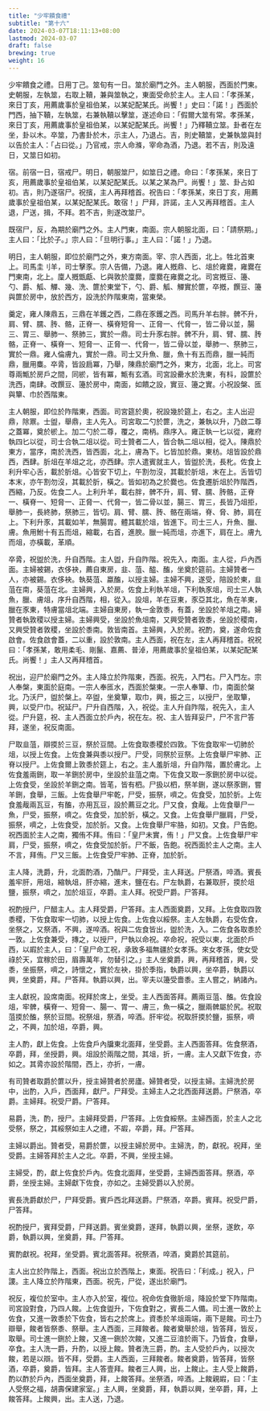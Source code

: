 ```yaml
---
title: "少牢饋食禮"
subtitle: "第十六"
date: 2024-03-07T18:11:13+08:00
lastmod: 2024-03-07
draft: false
brewing: true
weight: 16
---
```


少牢饋食之禮。日用丁己。筮旬有一日。筮於廟門之外。主人朝服，西面於門東。史朝服，左執筮，右取上韇，兼與筮執之，東面受命於主人。主人曰：「孝孫某，來日丁亥，用薦歲事於皇祖伯某，以某妃配某氏。尚饗！」史曰：「諾！」西面於門西，抽下韇，左執筮，右兼執韇以擊筮，遂述命曰：「假爾大筮有常。孝孫某，來日丁亥，用薦歲事於皇祖伯某，以某妃配某氏。尚饗！」乃釋韇立筮。卦者在左坐，卦以木。卒筮，乃書卦於木，示主人，乃退占。吉，則史韇筮，史兼執筮與封以告於主人：「占曰從。」乃官戒，宗人命滌，宰命為酒，乃退。若不吉，則及遠日，又筮日如初。

宿。前宿一日，宿戒尸。明日，朝服筮尸，如筮日之禮。命曰：「孝孫某，來日丁亥，用薦歲事於皇祖伯某，以某妃配某氏。以某之某為尸。尚饗！」筮、卦占如初。吉，則乃遂宿尸。祝擯，主人再拜稽首。祝告曰：「孝孫某，來日丁亥，用薦歲事於皇祖伯某，以某妃配某氏。敢宿！」尸拜，許諾，主人又再拜稽首。主人退，尸送，揖，不拜。若不吉，則遂改筮尸。

既宿尸，反，為期於廟門之外。主人門東，南面。宗人朝服北面，曰：「請祭期。」主人曰：「比於子。」宗人曰：「旦明行事。」主人曰：「諾！」乃退。

明日，主人朝服，即位於廟門之外，東方南面。宰、宗人西面，北上。牲北首東上。司馬圭刂羊，司士擊豕。宗人告備，乃退。雍人摡鼎、匕、俎於雍爨，雍爨在門東南，北上。廩人摡甑甗、匕與敦於廩爨，廩爨在雍爨之北。司宮摡豆、籩、勺、爵、觚、觶、幾、洗、篚於東堂下，勺、爵、觚、觶實於篚，卒摡，饌豆、籩與篚於房中，放於西方，設洗於阼階東南，當東榮。

羹定，雍人陳鼎五，三鼎在羊鑊之西，二鼎在豕鑊之西。司馬升羊右胖。髀不升，肩、臂、臑、䏝、骼，正脊一、橫脊短脅一、正脅一、代脅一，皆二骨以並，腸三、胃三、舉肺一、祭肺三，實於一鼎。司士升豕右胖。髀不升，肩、臂、臑、䏝骼，正脊一、橫脊一、短脅一、正脅一、代脅一，皆二骨以並，舉肺一、祭肺三，實於一鼎。雍人倫膚九，實於一鼎。司士又升魚、臘，魚十有五而鼎，臘一純而鼎，臘用麋。卒脀，皆設扃冪，乃舉，陳鼎於廟門之外，東方，北面，北上。司宮尊兩甒於房戶之間，同棜，皆有冪，甒有玄酒。司宮設罍水於洗東，有枓，設篚於洗西，南肆。改饌豆、籩於房中，南面，如饋之設，實豆、籩之實。小祝設槃、匜與簞、巾於西階東。

主人朝服，即位於阼階東，西面。司宮筵於奧，祝設幾於筵上，右之。主人出迎鼎，除鼏。士盥，舉鼎，主人先入。司宮取二勺於篚，洗之，兼執以升，乃啟二尊之蓋冪，奠於棜上。加二勺於二尊，覆之，南柄。鼎序入。雍正執一匕以從，雍府執四匕以從，司士合執二俎以從。司士贊者二人，皆合執二俎以相，從入。陳鼎於東方，當序，南於洗西，皆西面，北上，膚為下。匕皆加於鼎。東枋。俎皆設於鼎西，西肆。肵俎在羊俎之北，亦西肆。宗人遣賓就主人，皆盥於洗，長朼。佐食上利升牢心舌，載於肵俎。心皆安下切上，午割勿沒，其載於肵俎，末在上。舌皆切本末，亦午割勿沒，其載於肵，橫之。皆如初為之於爨也。佐食遷肵俎於阼階西，西縮，乃反。佐食二人。上利升羊，載右胖，髀不升，肩、臂、臑、䏝骼，正脊一、橫脊一、短脅一、正脅一、代脅一，皆二骨以並，腸三、胃三，長皆乃俎拒，舉肺一，長終肺，祭肺三，皆切。肩、臂、臑、䏝、骼在兩端，脊、脅、肺，肩在上。下利升豕，其載如羊，無腸胃。體其載於俎，皆進下。司士三人，升魚、臘、膚。魚用鮒十有五而俎，縮載，右首，進腴。臘一純而俎，亦進下，肩在上。膚九而俎，亦橫載，革順。

卒脀，祝盥於洗，升自西階。主人盥，升自阼階。祝先入，南面。主人從，戶內西面。主婦被錫，衣侈袂，薦自東房，韭、菹、醓、醢，坐奠於筵前。主婦贊者一人，亦被錫。衣侈袂。執葵菹、蠃醢，以授主婦。主婦不興，遂受，陪設於東，韭菹在南，葵菹在北。主婦興，入於房。佐食上利執羊俎，下利執豕俎，司士三人執魚，臘、膚俎，序升自西階，相，從入。設俎，羊在豆東，豕亞其北，魚在羊東，臘在豕東，特膚當俎北端。主婦自東房，執一金敦黍，有蓋，坐設於羊俎之南。婦贊者執敦稷以授主婦。主婦興受，坐設於魚俎南，又興受贊者敦黍，坐設於稷南，又興受贊者敦稷，坐設於黍南。敦皆南首。主婦興，入於房。祝酌，奠，遂命佐食啟會。佐食啟會蓋，二以重，設於敦南。主人西面，祝在左，主人再拜稽首。祝祝曰：「孝孫某，敢用柔毛、剛鬣、嘉薦、普淖，用薦歲事於皇祖伯某，以某妃配某氏。尚饗！」主人又再拜稽首。

祝出，迎尸於廟門之外。主人降立於阼階東，西面。祝先，入門右。尸入門左。宗人奉槃，東面於庭南。一宗人奉匜水，西面於槃東。一宗人奉簞、巾，南面於槃北。乃沃尸，盥於槃上。卒盥，坐奠簞，取巾，興，振之三，以授尸，坐取簞，興，以受尸巾。祝延尸。尸升自西階，入，祝從。主人升自阼階，祝先入，主人從。尸升筵，祝、主人西面立於戶內，祝在左。祝、主人皆拜妥尸，尸不言尸答拜，遂坐，祝反南面。

尸取韭菹，辯㨎於三豆，祭於豆間。上佐食取黍稷於四敦。下佐食取牢一切肺於俎，以授上佐食。上佐食兼與黍以授尸。尸受，同祭於豆祭。上佐食舉尸牢肺、正脊以授尸。上佐食爾上敦黍於筵上，右之。主人羞肵俎，升自阼階，置於膚北。上佐食羞兩鉶，取一羊鉶於房中，坐設於韭菹之南。下佐食又取一豕鉶於房中以從。上佐食受，坐設於羊鉶之南。皆芼，皆有柶。尸扱以柶，祭羊鉶，遂以祭豕鉶，嘗羊鉶，食舉，三飯。上佐食舉尸牢乾，尸受，振祭，嚌之。佐食受，加於肵。上佐食羞胾兩瓦豆，有醢，亦用瓦豆，設於薦豆之北。尸又食，食胾。上佐食舉尸一魚，尸受，振祭，嚌之。佐食受，加於肵，橫之。又食。上佐食舉尸臘肩，尸受，振祭，嚌之，上佐食受，加於肵。又食。上佐食舉尸牢胳，如初。又食。尸告飽。祝西面於主人之南，獨侑不拜。侑曰：「皇尸未實，侑！」尸又食。上佐食舉尸牢肩，尸受，振祭，嚌之，佐食受加於肵。尸不飯，告飽。祝西面於主人之南。主人不言，拜侑。尸又三飯。上佐食受尸牢肺、正脊，加於肵。

主人降，洗爵，升，北面酌酒，乃酳尸。尸拜受，主人拜送。尸祭酒，啐酒。賓長羞牢肝，用俎，縮執俎，肝亦縮，進末，鹽在右。尸左執爵，右兼取肝，㨎於俎鹽，振祭，嚌之，加於俎豆，卒爵。主人拜。祝受尸爵。尸答拜。

祝酌授尸，尸醋主人。主人拜受爵，尸答拜。主人西面奠爵，又拜。上佐食取四敦黍稷，下佐食取牢一切肺，以授上佐食。上佐食以綏祭。主人左執爵，右受佐食，坐祭之，又祭酒，不興，遂啐酒。祝與二佐食皆出，盥於洗，入。二佐食各取黍於一敦。上佐食兼受，摶之，以授尸，尸執以命祝。卒命祝，祝受以東，北面於戶西，以嘏於主人，曰：「皇尸命工祝，承致多福無疆於女孝孫。來女孝孫，使女受祿於天，宜稼於田，眉壽萬年，勿替引之。」主人坐奠爵，興，再拜稽首，興，受黍，坐振祭，嚌之，詩懷之，實於左袂，掛於季指，執爵以興，坐卒爵，執爵以興，坐奠爵，拜。尸答拜。執爵以興，出。宰夫以籩受嗇黍。主人嘗之，納諸內。

主人獻祝，設席南面。祝拜於席上，坐受。主人西面答拜。薦兩豆菹、醢。佐食設俎，牢髀，橫脊一、短脅一、腸一、胃一、膚三，魚一橫之，臘兩髀屬於尻。祝取菹㨎於醢，祭於豆間。祝祭俎，祭酒，啐酒。肝牢從。祝取肝㨎於鹽，振祭，嚌之，不興，加於俎，卒爵，興。

主人酌，獻上佐食。上佐食戶內牖東北面拜，坐受爵。主人西面答拜。佐食祭酒，卒爵，拜，坐授爵，興。俎設於兩階之間，其俎，折，一膚。主人又獻下佐食，亦如之。其脀亦設於階間，西上，亦折，一膚。

有司贊者取爵於篚以升，授主婦贊者於房廬。婦贊者受，以授主婦。主婦洗於房中，出酌，入戶，西面拜，獻尸。尸拜受。主婦主人之北西面拜送爵。尸祭酒，卒爵。主婦拜。祝受尸爵。尸答拜。

易爵，洗，酌，授尸。主婦拜受爵，尸答拜。上佐食綏祭。主婦西面，於主人之北受祭，祭之，其綏祭如主人之禮，不嘏，卒爵，拜。尸答拜。

主婦以爵出。贊者受，易爵於篚，以授主婦於房中。主婦洗，酌，獻祝。祝拜，坐受爵。主婦答拜於主人之北。卒爵，不興，坐授主婦。

主婦受，酌，獻上佐食於戶內。佐食北面拜，坐受爵，主婦西面答拜。祭酒，卒爵，坐授主婦。主婦獻下佐食，亦如之。主婦受爵以入於房。

賓長洗爵獻於尸，尸拜受爵。賓戶西北拜送爵。尸祭酒，卒爵。賓拜。祝受尸爵，尸答拜。

祝酌授尸，賓拜受爵，尸拜送爵。賓坐奠爵，遂拜，執爵以興，坐祭，遂飲，卒爵，執爵以興，坐奠爵，拜。尸答拜。

賓酌獻祝。祝拜，坐受爵。賓北面答拜。祝祭酒，啐酒，奠爵於其筵前。

主人出立於阼階上，西面。祝出立於西階上，東面。祝告曰：「利成。」祝入，尸謖。主人降立於阼階東，西面。祝先，尸從，遂出於廟門。

祝反，複位於室中。主人亦入於室，複位。祝命佐食徹肵俎，降設於堂下阼階南。司宮設對食，乃四人餕。上佐食盥升，下佐食對之，賓長二人備。司士進一敦於上佐食，又進一敦黍於下佐食，皆右之於席上。資黍於羊俎兩端，兩下是餕。司士乃辯舉，餕者皆祭黍、祭舉。主人西面，三拜餕者。餕者奠舉於俎，皆答拜，皆反，取舉。司士進一鉶於上餕，又進一鉶於次餕，又進二豆湆於兩下。乃皆食，食舉，卒食。主人洗一爵，升酌，以授上餕。贊者洗三爵，酌。主人受於戶內，以授次餕，若是以辯。皆不拜，受爵。主人西面，三拜餕者。餕者奠爵，皆答拜，皆祭酒，卒爵，奠爵，皆拜。主人答壹拜。餕者三人興，出，上餕止。主人受上餕爵，酌以酢於戶內，西面坐奠爵，拜，上餕答拜。坐祭酒，啐酒。上餕親嘏，曰：「主人受祭之福，胡壽保建家室。」主人興，坐奠爵，拜，執爵以興，坐卒爵，拜，上餕答拜。上餕興，出。主人送，乃退。